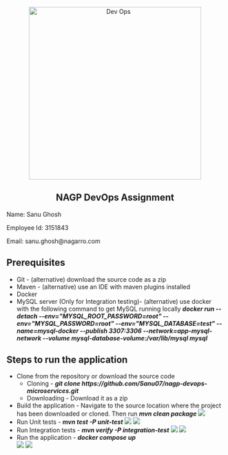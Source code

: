 <p align="center">
 <img width="400px" src="https://www.nvisia.com/hubfs/undefined-358500-edited.jpg" align="center" alt="Dev Ops" />
 <h2 align="center">NAGP DevOps Assignment</h2>
 <p>Name: Sanu Ghosh</p>
 <p>Employee Id: 3151843</p>
 <p>Email: sanu.ghosh@nagarro.com</p>
</p>
<p>
<h2>Prerequisites</h2>
<ul>
  <li>Git - (alternative) download the source code as a zip</li>
  <li>Maven - (alternative) use an IDE with maven plugins installed</li>
  <li>Docker</li>
  <li>MySQL server (Only for Integration testing)- (alternative) use docker with the following command to get MySQL running locally <b><i>docker run --detach --env="MYSQL_ROOT_PASSWORD=root" --env="MYSQL_PASSWORD=root" --env="MYSQL_DATABASE=test" --name=mysql-docker --publish 3307:3306 --network=app-mysql-network --volume mysql-database-volume:/var/lib/mysql mysql
    </i></b></li>
</ul>
</p>
<p>
  <h2>Steps to run the application</h2>
  <ul>
    <li>
      Clone from the repository or download the source code
      <ul>
        <li>
        Cloning - <b><i>git clone https://github.com/Sanu07/nagp-devops-microservices.git</b></i>
        </li>
        <li>
        Downloading - Download it as a zip
        </li>
      </ul>
    </li>
    <li>Build the application - Navigate to the source location where the project has been downloaded or cloned. Then run <b><i>mvn clean package</i></b>
      <img src="https://img.shields.io/badge/build-passing-brightgreen"/>
  </li>
    <li>
      Run Unit tests - <b><i>mvn test -P unit-test</b></i> <img src="https://shields.io/badge/test-passing-brightgreen"/> <img src="https://img.shields.io/badge/total%20Unit%20tests-5-brightgreen"/>
  </li>
  <li>
    Run Integration tests - <b><i>mvn verify -P integration-test</b></i> <img src="https://shields.io/badge/test-passing-brightgreen"/> <img src="https://img.shields.io/badge/total%20Integration%20tests-4-brightgreen"/>
  </li>
  <li>Run the application - <b><i>docker compose up</b></i></li> <img src="https://shields.io/badge/docker%20build-passing-brightgreen"/> <img src="https://shields.io/badge/docker%20build-automated-066da5"/>
  </ul>
</p>                                                  

